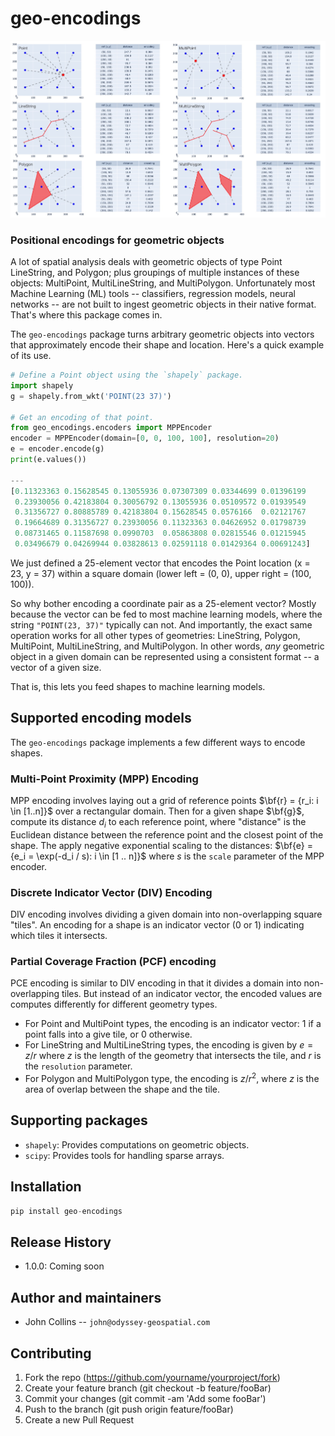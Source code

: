 
# geo-encodings

![Multi-Point Proximity encodings for all shape types](images/mpp-encodings-6.jpg)

### Positional encodings for geometric objects
	
A lot of spatial analysis deals with
geometric objects of type Point LineString, and Polygon; 
plus groupings of multiple instances of these objects: MultiPoint, 
MultiLineString, and MultiPolygon. 
Unfortunately most Machine Learning (ML) tools --
classifiers, regression models, neural networks -- 
are not built to ingest geometric objects 
in their native format. That's where this package comes in.

The `geo-encodings` package turns 
arbitrary geometric objects into vectors that approximately encode
their shape and location.
Here's a quick example of its use.

```python
# Define a Point object using the `shapely` package.
import shapely
g = shapely.from_wkt('POINT(23 37)')

# Get an encoding of that point.
from geo_encodings.encoders import MPPEncoder
encoder = MPPEncoder(domain=[0, 0, 100, 100], resolution=20)
e = encoder.encode(g)
print(e.values())

---
[0.11323363 0.15628545 0.13055936 0.07307309 0.03344699 0.01396199
 0.23930056 0.42183804 0.30056792 0.13055936 0.05109572 0.01939549
 0.31356727 0.80885789 0.42183804 0.15628545 0.0576166  0.02121767
 0.19664689 0.31356727 0.23930056 0.11323363 0.04626952 0.01798739
 0.08731465 0.11587698 0.0990703  0.05863808 0.02815546 0.01215945
 0.03496679 0.04269944 0.03828613 0.02591118 0.01429364 0.00691243]
```

We just defined a 25-element vector that encodes the Point location
(x = 23, y = 37) within a square domain (lower left = (0, 0), 
upper right = (100, 100)).

So why bother encoding a coordinate pair as a 25-element vector?
Mostly because the vector can be fed to most machine learning models,
where the string `"POINT(23, 37)"` typically can not.
And importantly, the exact same operation works for all other types of geometries: 
LineString, Polygon, MultiPoint, MultiLineString, and MultiPolygon.
In other words, *any* geometric object in a given domain can be represented 
using a consistent format -- a vector of a given size.

That is, this lets you feed shapes to machine learning models. 

## Supported encoding models

The `geo-encodings` package implements a few different ways to encode shapes.

### Multi-Point Proximity (MPP) Encoding

MPP encoding involves laying out a grid of reference points 
$\bf{r} = {r_i: i \in [1..n]}$
over a rectangular domain.
Then for a given shape $\bf{g}$, compute its distance $d_i$ to each reference point, 
where "distance" is the Euclidean distance between the reference point and the closest point of the shape. 
The apply negative exponential scaling to the distances:
$\bf{e} = {e_i = \exp(-d_i / s): i \in [1 .. n]}$
where $s$ is the `scale` parameter of the MPP encoder.

### Discrete Indicator Vector (DIV) Encoding

DIV encoding involves dividing a given domain into non-overlapping square "tiles".
An encoding for a shape is an indicator vector (0 or 1) indicating which tiles 
it intersects.  

### Partial Coverage Fraction (PCF) encoding

PCE encoding is similar to DIV encoding in that it divides a domain into 
non-overlapping tiles. But instead of an indicator vector, the encoded values are computes differently for different geometry types.
* For Point and MultiPoint types, the encoding is an indicator vector: 1 if a point falls into a give tile, or 0 otherwise.
* For LineString and MultiLineString types, the encoding is given by 
$e = z / r$ where $z$ is the length of the geometry that
intersects the tile, and $r$ is the `resolution` parameter.
* For Polygon and MultiPolygon type, the encoding is
$z / r^2$, where $z$ is the area of overlap between the shape
and the tile. 

## Supporting packages

* `shapely`: Provides computations on geometric objects.
* `scipy`: Provides tools for handling sparse arrays.

## Installation

```python
pip install geo-encodings
```

## Release History

* 1.0.0: Coming soon

## Author and maintainers

* John Collins -- `john@odyssey-geospatial.com`

## Contributing

1. Fork the repo (https://github.com/yourname/yourproject/fork)
2. Create your feature branch (git checkout -b feature/fooBar)
3. Commit your changes (git commit -am 'Add some fooBar')
4. Push to the branch (git push origin feature/fooBar)
5. Create a new Pull Request
